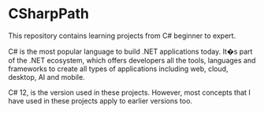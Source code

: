 # CSharpPath
This repository contains learning projects from C# beginner to expert. 

C# is the most popular language to build .NET applications today. It�s part of the .NET ecosystem, which offers developers all the tools, languages and frameworks to create all types of applications including web, cloud, desktop, AI and mobile.

C# 12, is the version used in these projects. However, most concepts that I have used in these projects apply to earlier versions too.


